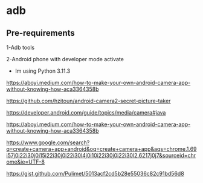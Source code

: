 # adb

## Pre-requirements
1-Adb tools

2-Android phone with developer mode activate

- Im using Python 3.11.3

https://aboyi.medium.com/how-to-make-your-own-android-camera-app-without-knowing-how-aca3364358b

https://github.com/hzitoun/android-camera2-secret-picture-taker

https://developer.android.com/guide/topics/media/camera#java

https://aboyi.medium.com/how-to-make-your-own-android-camera-app-without-knowing-how-aca3364358b

https://www.google.com/search?q=create+camera+app+android&oq=create+camera+app&aqs=chrome.1.69i57j0i22i30j0i15i22i30j0i22i30l4j0i10i22i30j0i22i30l2.6217j0j7&sourceid=chrome&ie=UTF-8

https://gist.github.com/Pulimet/5013acf2cd5b28e55036c82c91bd56d8

